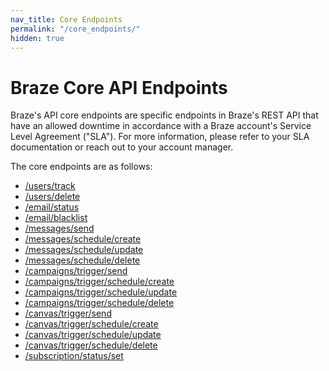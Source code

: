 ```yaml
---
nav_title: Core Endpoints
permalink: "/core_endpoints/"
hidden: true
---
```


# Braze Core API Endpoints

Braze's API core endpoints are specific endpoints in Braze's REST API that have an allowed downtime in accordance with a Braze account's Service Level Agreement ("SLA"). For more information, please refer to your SLA documentation or reach out to your account manager. 

The core endpoints are as follows:
- [/users/track][1]
- [/users/delete][2]
- [/email/status][3]
- [/email/blacklist][4]
- [/messages/send][5]
- [/messages/schedule/create][6]
- [/messages/schedule/update][7]
- [/messages/schedule/delete][8]
- [/campaigns/trigger/send][9]
- [/campaigns/trigger/schedule/create][10]
- [/campaigns/trigger/schedule/update][11]
- [/campaigns/trigger/schedule/delete][12]
- [/canvas/trigger/send][13]
- [/canvas/trigger/schedule/create][14]
- [/canvas/trigger/schedule/update][15]
- [/canvas/trigger/schedule/delete][16]
- [/subscription/status/set][17]


[1]: {{site.baseurl}}/api/endpoints/user_data/post_user_track/#user-track
[2]: {{site.baseurl}}/api/endpoints/user_data/post_user_delete
[3]: {{site.baseurl}}/api/endpoints/email/post_email_subscription_status/#change-users-email-subscription-status
[4]: {{site.baseurl}}/api/endpoints/email/post_blacklist/
[5]: {{site.baseurl}}/api/endpoints/messaging/send_messages/post_send_messages/#sending-messages-immediately-via-api-only
[6]: {{site.baseurl}}/api/endpoints/messaging/schedule_messages/post_schedule_messages/#create-scheduled-messages
[7]: {{site.baseurl}}/api/endpoints/messaging/schedule_messages/post_update_scheduled_messages/
[8]: {{site.baseurl}}/api/endpoints/messaging/schedule_messages/post_delete_scheduled_messages/
[9]: {{site.baseurl}}/api/endpoints/messaging/schedule_messages/post_schedule_messages/#create-scheduled-messages
[10]: {{site.baseurl}}/api/endpoints/messaging/schedule_messages/post_schedule_triggered_canvases/
[11]: {{site.baseurl}}/api/endpoints/messaging/schedule_messages/post_update_scheduled_triggered_campaigns/
[12]: {{site.baseurl}}/api/endpoints/messaging/schedule_messages/post_delete_scheduled_triggered_messages/
[13]: {{site.baseurl}}/api/endpoints/messaging/send_messages/post_send_triggered_canvases/#sending-canvas-messages-via-api-triggered-delivery
[14]: {{site.baseurl}}/api/endpoints/messaging/schedule_messages/post_schedule_triggered_canvases/#schedule-api-triggered-canvases
[15]: {{site.baseurl}}/api/endpoints/messaging/schedule_messages/post_update_scheduled_triggered_campaigns/
[16]: {{site.baseurl}}/api/endpoints/messaging/schedule_messages/post_delete_scheduled_triggered_messages/
[17]: {{site.baseurl}}/api/endpoints/subscription_groups/post_update_user_subscription_group_status/#update-users-subscription-group-status